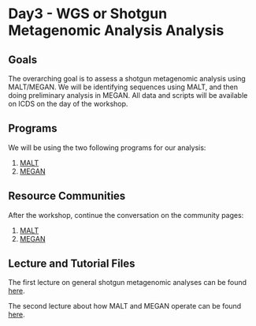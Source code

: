 # Day3 - WGS or Shotgun Metagenomic Analysis Analysis

## Goals
The overarching goal is to assess a shotgun metagenomic analysis using MALT/MEGAN. We will be identifying sequences using MALT, and then doing preliminary analysis in MEGAN. All data and scripts will be available on ICDS on the day of the workshop.

## Programs
We will be using the two following programs for our analysis:

1. [MALT](https://software-ab.informatik.uni-tuebingen.de/download/malt/welcome.html)
1. [MEGAN](https://software-ab.informatik.uni-tuebingen.de/download/megan6/welcome.html)

## Resource Communities 
After the workshop, continue the conversation on the community pages:

1. [MALT](http://megan.informatik.uni-tuebingen.de/c/malt-megan-alignment-tool/16)
2. [MEGAN](http://megan.informatik.uni-tuebingen.de/)

## Lecture and Tutorial Files
The first lecture on general shotgun metagenomic analyses can be found [here](1_BioinformaticsWorkshop_2020_Shotgun.pdf).

The second lecture about how MALT and MEGAN operate can be found [here](2_MALTandMEGAN_2020_pdf.pdf).
